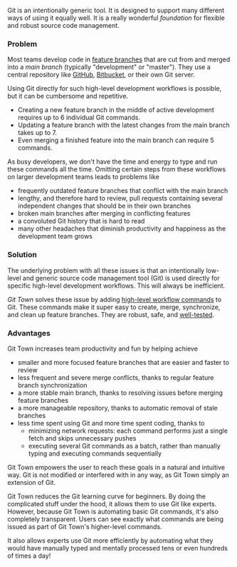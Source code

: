 Git is an intentionally generic tool.
It is designed to support many different ways of using it equally well.
It is a really wonderful *foundation* for flexible and robust source code management.


### Problem

Most teams develop code in [feature branches](https://www.atlassian.com/git/tutorials/comparing-workflows/feature-branch-workflow)
that are cut from and merged into a _main branch_ (typically "development" or "master").
They use a central repository like [GitHub](http://github.com/), [Bitbucket](https://bitbucket.org/), or their own Git server.

Using Git directly for such high-level development workflows is possible, but it can be cumbersome and repetitive.

* Creating a new feature branch in the middle of active development requires up to 6 individual Git commands.
* Updating a feature branch with the latest changes from the main branch takes up to 7.
* Even merging a finished feature into the main branch can require 5 commands.

As busy developers, we don't have the time and energy to type and run these commands all the time.
Omitting certain steps from these workflows on larger development teams leads to problems like

* frequently outdated feature branches that conflict with the main branch
* lengthy, and therefore hard to review, pull requests containing several independent changes that should be in their own branches
* broken main branches after merging in conflicting features
* a convoluted Git history that is hard to read
* many other headaches that diminish productivity and happiness as the development team grows


### Solution

The underlying problem with all these issues is that an intentionally low-level and generic source
code management tool (Git) is used directly for specific high-level development workflows.
This will always be inefficient.

_Git Town_ solves these issue by adding [high-level workflow commands](/README.md#commands) to Git.
These commands make it super easy to create, merge, synchronize, and clean up feature branches.
They are robust, safe, and [well-tested](https://github.com/Originate/git-town/tree/master/features).



### Advantages

Git Town increases team productivity and fun by helping achieve

* smaller and more focused feature branches that are easier and faster to review
* less frequent and severe merge conflicts, thanks to regular feature branch synchronization
* a more stable main branch, thanks to resolving issues before merging feature branches
* a more manageable repository, thanks to automatic removal of stale branches
* less time spent using Git and more time spent coding, thanks to
  * minimizing network requests: each command performs just a single fetch and skips unnecessary pushes
  * executing several Git commands as a batch, rather than manually typing and executing commands sequentially

Git Town empowers the user to reach these goals in a natural and intuitive way.
Git is not modified or interfered with in any way, as Git Town simply an extension of Git.

Git Town reduces the Git learning curve for beginners. By doing the complicated stuff under the hood, it allows
them to use Git like experts. However, because Git Town is automating basic Git commands, it's also completely transparent.
Users can see exactly what commands are being issued as part of Git Town's higher-level commands.

It also allows experts use Git more efficiently by automating what they would have manually typed and mentally
processed tens or even hundreds of times a day!
